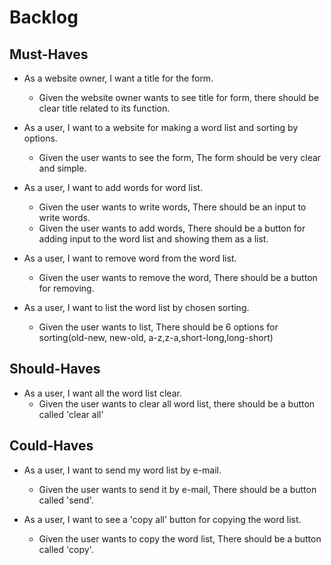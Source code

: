 # Backlog

## Must-Haves

- As a website owner, I want a title for the form.
  - Given the website owner wants to see title for form, there should be clear title related to its function.

- As a user, I want to a website for making a word list and sorting by options.
  - Given the user wants to see the form, The form should be very clear and simple.

- As a user, I want to add words for word list.
  - Given the user wants to write words, There should be an input to write words.
  - Given the user wants to add words, There should be a button for adding input to the word list and showing them as a list.

- As a user, I want to remove word from the word list.
  - Given the user wants to remove the word, There should be a button for removing.
  
- As a user, I want to list the word list by chosen sorting.
  - Given the user wants to list, There should be 6 options for sorting(old-new, new-old, a-z,z-a,short-long,long-short)

## Should-Haves

- As a user, I want all the word list clear.
  - Given the user wants to clear all word list, there should be a button called 'clear all'

## Could-Haves

- As a user, I want to send my word list by e-mail.
  - Given the user wants to send it by e-mail, There should be a button called 'send'.
  
- As a user, I want to see a 'copy all' button for copying the word list.
  - Given the user wants to copy the word list, There should be a button called 'copy'.
